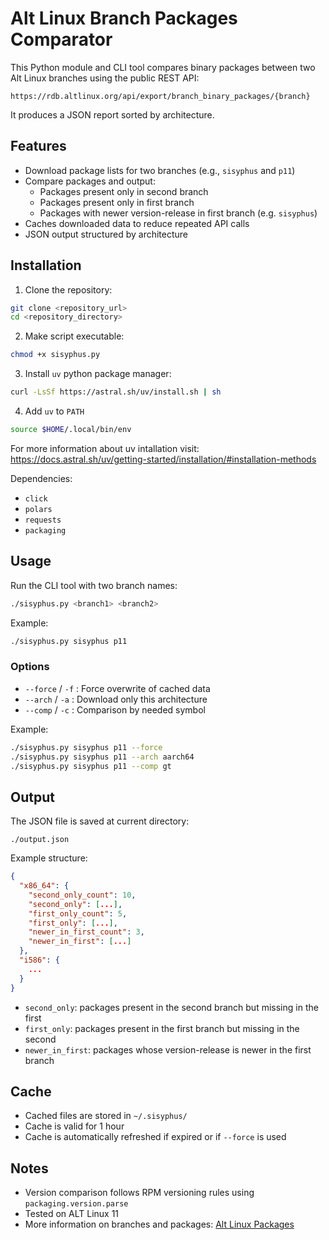 # Alt Linux Branch Packages Comparator

This Python module and CLI tool compares binary packages between two Alt Linux branches using the public REST API:

```
https://rdb.altlinux.org/api/export/branch_binary_packages/{branch}
```

It produces a JSON report sorted by architecture.

## Features

- Download package lists for two branches (e.g., `sisyphus` and `p11`)
- Compare packages and output:
  - Packages present only in second branch
  - Packages present only in first branch
  - Packages with newer version-release in first branch (e.g. `sisyphus`)
- Caches downloaded data to reduce repeated API calls
- JSON output structured by architecture

## Installation

1. Clone the repository:

```bash
git clone <repository_url>
cd <repository_directory>
```

2. Make script executable:

```bash
chmod +x sisyphus.py
```

3. Install `uv` python package manager:

```bash
curl -LsSf https://astral.sh/uv/install.sh | sh
```

4. Add `uv` to `PATH`

```bash
source $HOME/.local/bin/env
```
For more information about uv intallation visit:
https://docs.astral.sh/uv/getting-started/installation/#installation-methods

Dependencies:  
- `click`  
- `polars`  
- `requests`  
- `packaging`

## Usage

Run the CLI tool with two branch names:

```bash
./sisyphus.py <branch1> <branch2>
```

Example:

```bash
./sisyphus.py sisyphus p11
```

### Options

- `--force` / `-f` : Force overwrite of cached data
- `--arch` / `-a` : Download only this architecture
- `--comp` / `-c` : Comparison by needed symbol

Example:

```bash
./sisyphus.py sisyphus p11 --force
./sisyphus.py sisyphus p11 --arch aarch64
./sisyphus.py sisyphus p11 --comp gt
```

## Output

The JSON file is saved at current directory:

```
./output.json
```

Example structure:

```json
{
  "x86_64": {
    "second_only_count": 10,
    "second_only": [...],
    "first_only_count": 5,
    "first_only": [...],
    "newer_in_first_count": 3,
    "newer_in_first": [...]
  },
  "i586": {
    ...
  }
}
```

- `second_only`: packages present in the second branch but missing in the first  
- `first_only`: packages present in the first branch but missing in the second  
- `newer_in_first`: packages whose version-release is newer in the first branch  

## Cache

- Cached files are stored in `~/.sisyphus/`
- Cache is valid for 1 hour
- Cache is automatically refreshed if expired or if `--force` is used

## Notes

- Version comparison follows RPM versioning rules using `packaging.version.parse`
- Tested on ALT Linux 11
- More information on branches and packages: [Alt Linux Packages](https://packages.altlinux.org/ru/sisyphus/)
